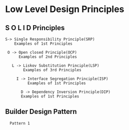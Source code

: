 # Low Level Design Principles 
   
   ## S O L I D  Principles
   
    S-> Single Responsibility Principle(SRP)
        Examples of 1st Principles
   
     O -> Open closed Principle(OCP)
          Examples of 2nd Principles
       
       L -> Liskov Substitution Principle(LSP)
            Examples of 3rd Principles
         
         I -> Interface Segregation Principle(ISP)
              Examples of 1st Principles
           
           D -> Dependency Inversion Principle(DIP)
           Examples of 1st Principles

   ## Builder Design Pattern
      Pattern 1

